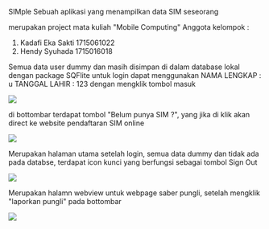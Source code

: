 SIMple
Sebuah aplikasi yang menampilkan data SIM seseorang

merupakan project mata kuliah "Mobile Computing"
Anggota kelompok :
1. Kadafi Eka Sakti 1715061022
2. Hendy Syuhada    1715016018

Semua data user dummy dan masih disimpan di dalam database lokal dengan package SQFlite
untuk login dapat menggunakan 
NAMA LENGKAP : u
TANGGAL LAHIR : 123
dengan mengklik tombol masuk

![](ss1.jpeg)

di bottombar terdapat tombol "Belum punya SIM ?", yang jika di klik akan direct ke website pendaftaran SIM online

![](ss2.jpeg)

Merupakan halaman utama setelah login, semua data dummy dan tidak ada pada databse, 
terdapat icon kunci yang berfungsi sebagai tombol Sign Out

![](ss3.jpeg)

Merupakan halamn webview untuk webpage saber pungli, setelah mengklik "laporkan pungli" pada bottombar

![](ss4.jpeg)
